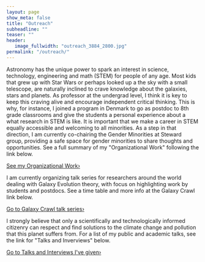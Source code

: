 ```yaml
---
layout: page
show_meta: false
title: "Outreach"
subheadline: ""
teaser: ""
header:
   image_fullwidth: "outreach_3884_2800.jpg"
permalink: "/outreach/"
---
```


Astronomy has the unique power to spark an interest in science, technology, engineering and math (STEM) for people of any age. Most kids that grew up with Star Wars or perhaps looked up a the sky with a small telescope, are naturally inclined to crave knowledge about the galaxies, stars and planets. As professor at the undergrad level, I think it is key to keep this craving alive and encourage independent critical thinking. This is why, for instance, I joined a program in Denmark to go as postdoc to 8th grade classrooms and give the students a personal experience about a what research in STEM is like. It is important that we make a career in STEM equally accessible and welcoming to all minorities. As a step in that direction, I am currently co-chairing the Gender Minorities at Steward group, providing a safe space for gender minorities to share thoughts and opportunities. See a full summary of my "Organizational Work" following the link below.

<a class="radius button small" href="{{ site.url }}/outreach/organizational/">See my Organizational Work›</a>


I am currently organizing talk series for researchers around the world dealing with Galaxy Evolution theory, with focus on highlighting work by students and postdocs. See a time table and more info at the Galaxy Crawl link below.

<a class="radius button small" href="{{ site.url }}/outreach/galaxycrawl/">Go to Galaxy Crawl talk series›</a>


I strongly believe that only a scientifically and technologically informed citizenry can respect and find solutions to the climate change and pollution that this planet suffers from. For a list of my public and academic talks, see the link for "Talks and Inverviews" below.


<a class="radius button small" href="{{ site.url }}/outreach/talks/">Go to Talks and Interviews I've given›</a>



